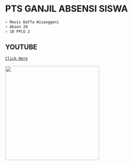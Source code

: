 # PTS GANJIL ABSENSI SISWA
```bash 
> Mavis Daffa Wisanggeni
> Absen 20
> 10 PPLG 2
```
## YOUTUBE 
[`Click Here`](https://youtu.be/aUavz4igPGg) <br> <br>
<img src="https://i.ibb.co/KjjCQ81/Unfamiliar-Twins.gif" height="300px">
